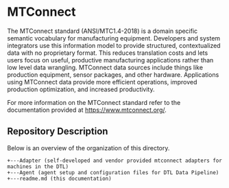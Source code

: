 # MTConnect

The MTConnect standard (ANSI/MTC1.4-2018) is a domain specific semantic vocabulary for manufacturing equipment. Developers and system integrators use this information model to provide structured, contextualized data with no proprietary format. This reduces translation costs and lets users focus on useful, productive manufacturing applications rather than low level data wrangling. MTConnect data sources include things like production equipment, sensor packages, and other hardware. Applications using MTConnect data provide more efficient operations, improved production optimization, and increased productivity.

For more information on the MTConnect standard refer to the documentation provided at https://www.mtconnect.org/.

## Repository Description

Below is an overview of the organization of this directory.

```
+---Adapter (self-developed and vendor provided mtconnect adapters for machines in the DTL)
+---Agent (agent setup and configuration files for DTL Data Pipeline)
+---readme.md (this documentation)
```
